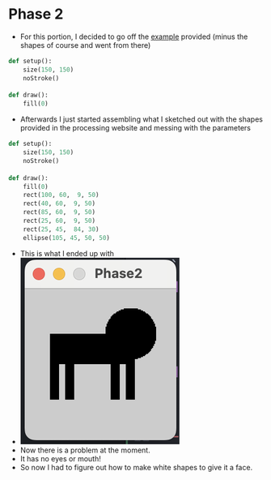 # Phase 2
- For this portion, I decided to go off the [example](https://github.com/rdwrome/261sp24/tree/main/07Midterm) provided (minus the shapes of course and went from there)
``` python
def setup():
    size(150, 150)
    noStroke()

def draw():
    fill(0)
```
- Afterwards I just started assembling what I sketched out with the shapes provided in the processing website and messing with the parameters
``` python
def setup():
    size(150, 150)
    noStroke()

def draw():
    fill(0)
    rect(100, 60,  9, 50)
    rect(40, 60,  9, 50)
    rect(85, 60,  9, 50)
    rect(25, 60,  9, 50)
    rect(25, 45,  84, 30)
    ellipse(105, 45, 50, 50)
```
- This is what I ended up with
- ![Phase2Example1](Phase2Example1.png)
- Now there is a problem at the moment.
- It has no eyes or mouth!
- So now I had to figure out how to make white shapes to give it a face.

